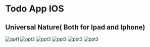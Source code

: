 # Todo App IOS

## Universal Nature( Both for Ipad and Iphone)
<img alt="ppt1" src="https://github.com/YashsviG/todoAppIos/blob/master/pic.png">

<img alt="ppt2" src="https://github.com/YashsviG/todoAppIos/blob/master/pic2.png">

<img alt="ppt3" src="https://github.com/YashsviG/todoAppIos/blob/master/pic3.png">
<img alt="ppt3" src="https://github.com/YashsviG/todoAppIos/blob/master/pic4.png">

<img alt="ppt3" src="https://github.com/YashsviG/todoAppIos/blob/master/pic5.png">
<img alt="ppt3" src="https://github.com/YashsviG/todoAppIos/blob/master/pic6.png">
